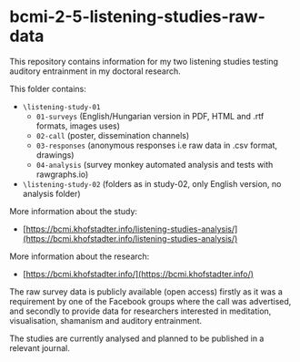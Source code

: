 # bcmi-2-5-listening-studies-raw-data

This repository contains information for my two listening studies testing auditory entrainment in my doctoral research.



This folder contains: 
- `\listening-study-01`
  -  `01-surveys` (English/Hungarian version in PDF, HTML and .rtf formats, images uses)
  -  `02-call` (poster, dissemination channels)
  -  `03-responses` (anonymous responses i.e raw data in .csv format, drawings)
  -  `04-analysis` (survey monkey automated analysis and tests with rawgraphs.io)
- `\listening-study-02` (folders as in study-02, only English version, no analysis folder)

More information about the study:
- [https://bcmi.khofstadter.info/listening-studies-analysis/](https://bcmi.khofstadter.info/listening-studies-analysis/)

More information about the research: 
- [https://bcmi.khofstadter.info/](https://bcmi.khofstadter.info/)

The raw survey data is publicly available (open access) firstly as it was a requirement by one of the Facebook groups where the call was advertised, and secondly to provide data for researchers interested in meditation, visualisation, shamanism and auditory entrainment.

The studies are currently analysed and planned to be published in a relevant journal.
